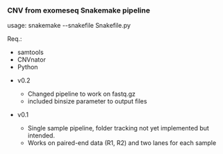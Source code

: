 
### CNV from exomeseq Snakemake pipeline

usage:
	snakemake --snakefile Snakefile.py

Req.:
- samtools
- CNVnator
- Python

* v0.2
	- Changed pipeline to work on fastq.gz
	- included binsize parameter to output files

* v0.1 
	- Single sample pipeline, folder tracking not yet implemented but intended.
	- Works on paired-end data (R1, R2) and two lanes for each sample
